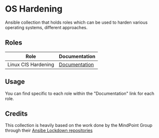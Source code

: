 OS Hardening
================

Ansible collection that holds roles which can be used to harden various operating systems, different approaches.

## Roles

| Role      | Documentation                                                                                          |
| --------- | ------------------------------------------------------------------------------------------------------ |
| Linux CIS Hardening    | [Documentation](https://github.com/db0/os-hardening/blob/main/roles/linux_cis/README.md)    |

## Usage

You can find specific to each role within the "Documentation" link for each role.

## Credits

This collection is heavily based on the work done by the MindPoint Group through their [Ansibe Lockdown repositories](https://github.com/ansible-lockdown)
